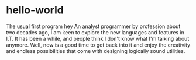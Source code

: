 # hello-world
The usual first program hey
An analyst programmer by profession about two decades ago, I am keen to explore the new languages and features in I.T.  It has been a while, and people think I don't know what I'm talking about anymore.
Well, now is a good time to get back into it and enjoy the creativity and endless possibilities that come with designing logically sound utilities.

